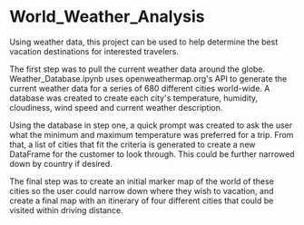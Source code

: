 # World_Weather_Analysis
Using weather data, this project can be used to help determine the best vacation destinations for interested travelers.

The first step was to pull the current weather data around the globe. Weather_Database.ipynb uses openweathermap.org's API to generate the current weather data for a series of 680 different cities world-wide. A database was created to create each city's temperature, humidity, cloudiness, wind speed and current weather description.

Using the database in step one, a quick prompt was created to ask the user what the minimum and maximum temperature was preferred for a trip. From that, a list of cities that fit the criteria is generated to create a new DataFrame for the customer to look through. This could be further narrowed down by country if desired.

The final step was to create an initial marker map of the world of these cities so the user could narrow down where they wish to vacation, and create a final map with an itinerary of four different cities that could be visited within driving distance.
